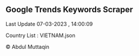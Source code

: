 

## Google Trends Keywords Scraper 
 
Last Update 07-03-2023 , 14:00:09

Country List :
VIETNAM.json



© Abdul Muttaqin 
